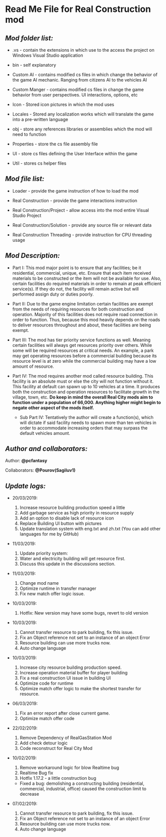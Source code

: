 **Read Me File for Real Construction mod**
===

*Mod folder list:*
---

* .vs - contain the extensions in which use to the access the project on Windows Visual Studio application

* bin - self explanatory

* Custom AI - contains modified cs files in which change the behavior of the game AI mechanic. Ranging from citizens AI to the vehicles AI

* Custom Manger - contains modified cs files in change the game behavior from user perspectives. UI interactions, options, etc

* Icon - Stored icon pictures in which the mod uses

* Locales - Stored any localization works which will translate the game into a pre-written language

* obj - store any references libraries or assemblies which the mod will need to function

* Properties - store the cs file assembly file

* UI - store cs files defining the User Interface within the game

* Util - stores cs helper files


*Mod file list:*
---

* Loader - provide the game instruction of how to load the mod

* Real Construction - provide the game interactions instruction

* Real Construction/Project - allow access into the mod entire Visual Studio Project

* Real Construction/Solution - provide any source file or relevant data

* Real Construction Threading - provide instruction for CPU threading usage

*Mod Description:*
---

* Part I:
	This mod major point is to ensure that any facilities; be it residential, commercial, unique, etc. Ensure that each item received materials to be constructed or the item will not be available for use. Also, certain facilities do required materials in order to remain at peak efficient service(s). If they do not, the facility will remain active but will performed assign duty or duties poorly.

* Part II:
	Due to the game engine limitation certain facilities are exempt from the needs of requiring resources for both construction and operation. Majority of this facilities does not require road connection in order to function. Thus, because this mod heavily depends on the roads to deliver resources throughout and about, these facilities are being exempt.

* Part III:
	The mod has tier priority service functions as well. Meaning certain facilities will always get resources priority over others. While some will be required resources at critical needs. An example, a park may get operating resources before a commercial building because its resource level is at zero while the commercial building may have a low amount of resource.

* Part IV:
	The mod requires another mod called resource building. This facility is an absolute must or else the city will not function without it. This facility at default can spawn up to 10 vehicles at a time. It produces both the construction and operation resources to facilitate growth in the village, town, etc. **Do keep in mind the overall Real City mods aim to function under a population of 66,000. Anything higher might begin to negate other aspect of the mods itself.** 
	* Sub Part IV: Tentatively the author will create a function(s), which will dictate if said facility needs to spawn more than ten vehicles in order to accommodate increasing orders that may surpass the default vehicles amount.


*Author and collaborators:*
---

Author: **@pcfantasy**

Collaborators: **@Pourov(Sagiluv1)**


*Update logs:*
---

* 20/03/2019:
	1. Increase resource building production speed a little
	2. Add garbage service as high priority in resource supply
	3. Add an option to disable lack of resource icon
	4. Replace Building UI button with pictures
	5. Update translation system with eng.txt and zh.txt (You can add other languages for me by GitHub)
		
* 11/03/2019:
	1. Update priority system:	
	2. Water and electricity building will get resource first.
	3. Discuss this update in the discussions section.
		
* 11/03/2019:
	1. Change mod name
	2. Optimize runtime in transfer manager
	3. Fix new match offer logic issue.
		
* 10/03/2019:
	1. Hotfix: New version may have some bugs, revert to old version
		
* 10/03/2019:
	1. Cannot transfer resource to park building, fix this issue.
	2. Fix an Object reference not set to an instance of an object Error
	3. Resource building can use more trucks now.
	4. Auto change language
		
* 10/03/2019:
	1. Increase city resource building production speed.
	2. Increase operation material buffer for player building
	3. Fix a real construction UI issue in building UI
	4. Optimize code for runtime
	5. Optimize match offer logic to make the shortest transfer for resource.
		
* 06/03/2019:
	1. Fix an error report after close current game.
	2. Optimize match offer code
		
* 22/02/2019:
	1. Remove Dependency of RealGasStation Mod
	2. Add check detour logic
	3. Code reconstruct for Real City Mod
		
* 10/02/2019:
	1. Remove workaround logic for blow Realtime bug
	2. Realtime Bug fix
	3. Hotfix 1.17.2 - a little construction bug

	* Fixed a bug: demolishing a constructing building (residential, commercial, industrial, office) caused the construction limit to decrease
		
* 07/02/2019:
	1. Cannot transfer resource to park building, fix this issue.
	2. Fix an Object reference not set to an instance of an object Error
	3. Resource building can use more trucks now.
	4. Auto change language
